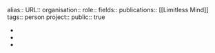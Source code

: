 alias::
URL::
organisation::
role::
fields::
publications:: [[Limitless Mind]] 
tags:: person
project::
public:: true

-
-
-